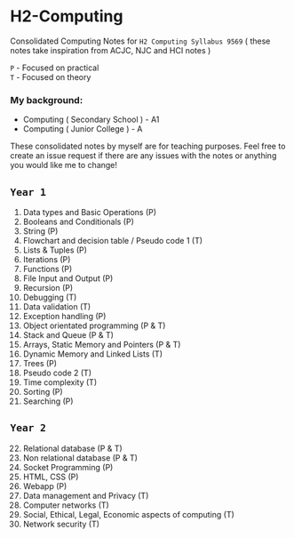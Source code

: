 # H2-Computing
Consolidated Computing Notes for ` H2 Computing Syllabus 9569 ` ( these notes take inspiration from ACJC, NJC and HCI notes )

`P` - Focused on practical <br>
`T` - Focused on theory

### My background: 

- Computing ( Secondary School ) - A1
- Computing ( Junior College ) - A

These consolidated notes by myself are for teaching purposes. Feel free to create an issue request if there are any issues with the notes or anything you would like me to change!


## `Year 1`

1. Data types and Basic Operations (P)
2. Booleans and Conditionals (P)
3. String (P)
4. Flowchart and decision table / Pseudo code 1 (T)
5. Lists & Tuples (P)
6. Iterations (P)
7. Functions (P)
8. File Input and Output (P)
9. Recursion (P)
10. Debugging (T)
11. Data validation (T)
12. Exception handling (P)
13. Object orientated programming (P & T)
14. Stack and Queue (P & T)
15. Arrays, Static Memory and Pointers (P & T)
16. Dynamic Memory and Linked Lists (T)
17. Trees (P)
18. Pseudo code 2 (T)
19. Time complexity (T)
20. Sorting (P)
21. Searching (P)

## `Year 2`

22. Relational database (P & T)
23. Non relational database (P & T)
24. Socket Programming (P)
25. HTML, CSS (P)
26. Webapp (P)
27. Data management and Privacy (T)
28. Computer networks (T)
29. Social, Ethical, Legal, Economic aspects of computing (T)
30. Network security (T)

